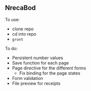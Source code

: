 ## NrecaBod
To use:
* clone repo
* cd into repo
* `grunt`

To do:
* Persistent number values
* Save function for each page
* Page directive for the different forms
  * Fix binding for the page states
* Form validation
* File preview for receipts
